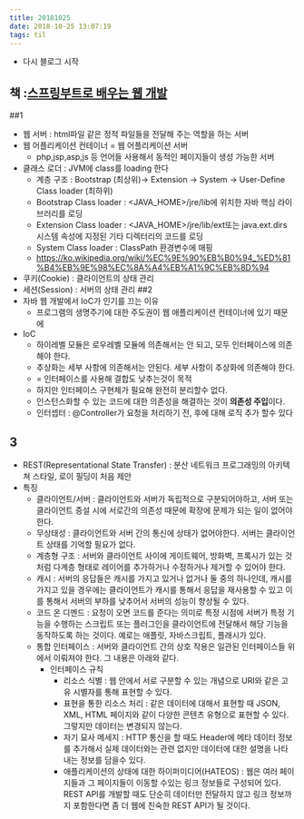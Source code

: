 ```yaml
---
title: 20181025
date: 2018-10-25 13:07:19
tags: til
---
```

- 다시 블로그 시작

## 책 :[스프링부트로 배우는 웹 개발](http://www.yes24.com/24/goods/61793313) 

##1
- 웹 서버 : html파일 같은 정적 파일들을 전달해 주는 역할을 하는 서버
- 웹 어플리케이션 컨테이너 = 웹 어플리케이션 서버
    - php,jsp,asp,js 등 언어들 사용해서 동적인 페이지들이 생성 가능한 서버
- 클래스 로더 : JVM에 class를 loading 한다
    - 계층 구조 : Bootstrap (최상위)-> Extension -> System -> User-Define Class loader (최하위)
    - Bootstrap Class loader :  <JAVA_HOME>/jre/lib에 위치한 자바 핵심 라이브러리를 로딩
    - Extension Class loader : <JAVA_HOME>/jre/lib/ext또는 java.ext.dirs 시스템 속성에 지정된 기타 디렉터리의 코드를 로딩
    - System Class loader : ClassPath 환경변수에 매핑
    - https://ko.wikipedia.org/wiki/%EC%9E%90%EB%B0%94_%ED%81%B4%EB%9E%98%EC%8A%A4%EB%A1%9C%EB%8D%94
- 쿠키(Cookie) : 클라이언트의 상태 관리
- 세션(Session) : 서버의 상태 관리
##2
- 자바 웹 개발에서 IoC가 인기를 끄는 이유
    - 프로그램의 생명주기에 대한 주도권이 웹 애플리케이션 컨테이너에 있기 때문에
- IoC 
    - 하이레벨 모듈은 로우레벨 모듈에 의존해서는 안 되고, 모두 인터페이스에 의존해야 한다.
    - 추상화는 세부 사항에 의존해서는 안된다. 세부 사항이 추상화에 의존해야 한다.
    - = 인터페이스를 사용해 결합도 낮추는것이 목적
    - 하지만 인터페이스 구현체가 필요해 완전히 분리할수 없다.
    - 인스턴스화할 수 있는 코드에 대한 의존성을 해결하는 것이 **의존성 주입**이다.
    - 인터셉터 : @Controller가 요청을 처리하기 전, 후에 대해 로직 추가 할수 있다
## 3
- REST(Representational State Transfer) : 분산 네트워크 프로그래밍의 아키텍쳐 스타일, 로이 필딩이 처음 제안
- 특징
    - 클라이언트/서버 : 클라이언트와 서버가 독립적으로 구분되어야하고,
    서버 또는 클라이언트 증설 시에 서로간의 의존성 때문에 확장에 문제가 되는 일이 없어야 한다.
    - 무상태성 : 클라이언트와 서버 간의 통신에 상태가 없어야한다. 서버는 클라이언트 상태를 기억할 필요가 없다.
    - 계층형 구조 : 서버와 클라이언트 사이에 게이트웨어, 방화벽, 프록시가 있는 것처럼 다계층 형태로 레이어를 추가하거나 수정하거나 제거할 수 있어야 한다.
    - 캐시 : 서버의 응답들은 캐시를 가지고 있거나 없거나 둘 중의 하나인데, 캐시를 가지고 있을 경우에는 클라이언트가 캐시를 통해서 응답을 재사용할 수 있고 이를 통해서 서버의 부하를 낮추어서 서버의 성능이 향상될 수 있다.
    - 코드 온 디멘드 : 요청이 오면 코드를 준다는 의미로 특정 시점에 서버가 특정 기능을 수행하는 스크립트 또는 플러그인을 클라이언트에 전달해서 해당 기능을 동작하도록 하는 것이다. 예로는 애플릿, 자바스크립트, 플래시가 있다.
    - 통합 인터페이스 : 서버와 클라이언트 간의 상호 작용은 일관된 인터페이스들 위에서 이뤄져야 한다. 그 내용은 아래와 같다.
        - 인터페이스 규칙
            - 리소스 식별 : 웹 안에서 서로 구분할 수 있는 개념으로 URI와 같은 고유 시별자를 통해 표현할 수 있다.
            - 표현을 통한 리소스 처리 : 같은 데이터에 대해서 표현할 때 JSON, XML, HTML 페이지와 같이 다양한 콘텐츠 유형으로 표현할 수 있다. 그렇지만 데이터는 변경되지 않는다.
            - 자기 묘사 메세지 : HTTP 통신을 할 때도 Header에 메타 데이터 정보를 추가해서 실제 데이터와는 관련 없지만 데이터에 대한 설명을 나타내는 정보를 담을수 있다.
            - 애플리케이션의 상태에 대한 하이퍼미디어(HATEOS) : 웹은 여러 페이지들과 그 페이지들이 이동할 수있는 링크 정보들로 구성되어 있다. REST API를 개발할 때도 단순히 데이터만 전달하지 않고 링크 정보까지 포함한다면 좀 더 웹에 친숙한 REST API가 될 것이다.

